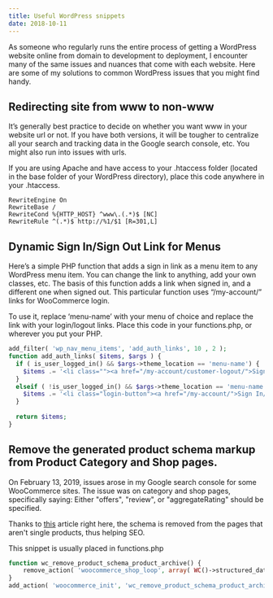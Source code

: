 ```yaml
---
title: Useful WordPress snippets
date: 2018-10-11
---
```


As someone who regularly runs the entire process of getting a WordPress website online from domain to development to deployment, I encounter many of the same issues and nuances that come with each website. Here are some of my solutions to common WordPress issues that you might find handy.

<!--more-->
## Redirecting site from www to non-www
It’s generally best practice to decide on whether you want www in your website url or not. If you have both versions, it will be tougher to centralize all your search and tracking data in the Google search console, etc. You might also run into issues with urls.

If you are using Apache and have access to your .htaccess folder (located in the base folder of your WordPress directory), place this code anywhere in your .htaccess.
```apacheconf
RewriteEngine On
RewriteBase /
RewriteCond %{HTTP_HOST} ^www\.(.*)$ [NC]
RewriteRule ^(.*)$ http://%1/$1 [R=301,L]

```
## Dynamic Sign In/Sign Out Link for Menus
Here’s a simple PHP function that adds a sign in link as a menu item to any WordPress menu item. You can change the link to anything, add your own classes, etc. The basis of this function adds a link when signed in, and a different one when signed out. This particular function uses “/my-account/” links for WooCommerce login.

To use it, replace ‘menu-name’ with your menu of choice and replace the link with your login/logout links. Place this code in your functions.php, or wherever you put your PHP.
```php
add_filter( 'wp_nav_menu_items', 'add_auth_links', 10 , 2 );
function add_auth_links( $items, $args ) {
  if ( is_user_logged_in() && $args->theme_location == 'menu-name') {
    $items .= '<li class=""><a href="/my-account/customer-logout/">Sign Out</a></li>';
  }
  elseif ( !is_user_logged_in() && $args->theme_location == 'menu-name') {
    $items .= '<li class="login-button"><a href="/my-account/">Sign In/Sign Up</a></li>';
  }
  
  return $items;
}

```

## Remove the generated product schema markup from Product Category and Shop pages.
On February 13, 2019, issues arose in my Google search console for some WooCommerce sites. The issue was on category and shop pages, specifically saying: Either "offers", "review", or "aggregateRating" should be specified. 

Thanks to [this](https://www.checkerboard.com/web-development/fix-offers-review-aggregaterating-specified/) article right here, the schema is removed from the pages that aren't single products, thus helping SEO.

This snippet is usually placed in functions.php

```php
function wc_remove_product_schema_product_archive() {
	remove_action( 'woocommerce_shop_loop', array( WC()->structured_data, 'generate_product_data' ), 10, 0 );
}
add_action( 'woocommerce_init', 'wc_remove_product_schema_product_archive' );
```
